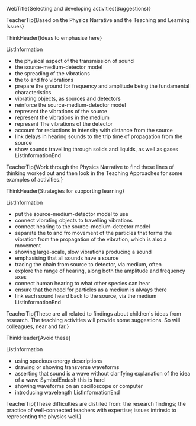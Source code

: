 WebTitle{Selecting and developing activities(Suggestions)}

TeacherTip{Based on the Physics Narrative and the Teaching and Learning Issues}

ThinkHeader{Ideas to emphasise here}

ListInformation
- the physical aspect of the transmission of sound
- the source-medium-detector model
- the spreading of the vibrations
- the to and fro vibrations
- prepare the ground for frequency and amplitude being the fundamental characteristics
- vibrating objects, as sources and detectors
- reinforce the source-medium-detector model
- represent the vibrations of the source
- represent the vibrations in the medium
- represent The vibrations of the detector
- account for reductions in intensity with distance from the source
- link delays in hearing sounds to the trip time of propagation from the source
- show sounds travelling through solids and liquids, as well as gases
ListInformationEnd

TeacherTip{Work through the Physics Narrative to find these lines of thinking worked out and then look in the Teaching Approaches for some examples of activities.}

ThinkHeader{Strategies for supporting learning}

ListInformation
- put the source-medium-detector model to use
- connect vibrating objects to travelling vibrations
- connect hearing to the source-medium-detector model
- separate the to and fro movement of the particles that forms the vibration from the propagation of the vibration, which is also a movement
- showing large-scale, slow vibrations producing a sound
- emphasising that all sounds have a source
- tracing the chain from source to detector, via medium, often
- explore the range of hearing, along both the amplitude and frequency axes
- connect human hearing to what other species can hear
- ensure that the need for particles as a medium is always there
- link each sound heard back to the source, via the medium
ListInformationEnd

TeacherTip{These are all related to findings about children&apos;s ideas from research. The teaching activities will provide some suggestions. So will colleagues, near and far.}

ThinkHeader{Avoid these}

ListInformation
- using specious energy descriptions
- drawing or showing transverse waveforms
- asserting that sound is a wave without clarifying explanation of the idea of a wave SymbolEndash this is hard
- showing waveforms on an oscilloscope or computer
- introducing wavelength
ListInformationEnd

TeacherTip{These difficulties are distilled from: the research findings; the practice of well-connected teachers with expertise; issues intrinsic to representing the physics well.}

